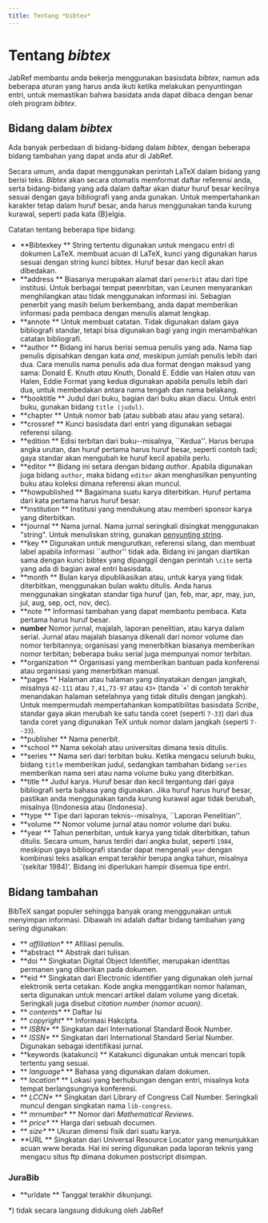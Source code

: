 ```yaml
---
title: Tentang *bibtex*
---
```


# Tentang *bibtex*

JabRef membantu anda bekerja menggunakan basisdata *bibtex*, namun ada beberapa aturan yang harus anda ikuti ketika melakukan penyuntingan entri, untuk memastikan bahwa basidata anda dapat dibaca dengan benar oleh program *bibtex*.

## Bidang dalam *bibtex*

Ada banyak perbedaan di bidang-bidang dalam *bibtex*, dengan beberapa bidang tambahan yang dapat anda atur di JabRef.

Secara umum, anda dapat menggunakan perintah LaTeX dalam bidang yang berisi teks. *Bibtex* akan secara otomatis memformat daftar referensi anda, serta bidang-bidang yang ada dalam daftar akan diatur huruf besar kecilnya sesuai dengan gaya bibliografi yang anda gunakan. Untuk mempertahankan karakter tetap dalam huruf besar, anda harus menggunakan tanda kurung kurawal, seperti pada kata {B}elgia.

Catatan tentang beberapa tipe bidang:

-   **Bibtexkey
    ** String tertentu digunakan untuk mengacu entri di dokumen LaTeX. membuat acuan di LaTeX, kunci yang digunakan harus sesuai dengan string kunci bibtex. Huruf besar dan kecil akan dibedakan.
-   **address
    ** Biasanya merupakan alamat dari `penerbit` atau dari tipe institusi. Untuk berbagai tempat peenrbitan, van Leunen menyarankan menghilangkan atau tidak menggunakan informasi ini. Sebagian penerbit yang masih belum berkembang, anda dapat memberikan informasi pada pembaca dengan menulis alamat lengkap.
-   **annote
    ** Untuk membuat catatan. Tidak digunakan dalam gaya bibliografi standar, tetapi bisa digunakan bagi yang ingin menambahkan catatan bibliografi.
-   **author
    ** Bidang ini harus berisi semua penulis yang ada. Nama tiap penulis dipisahkan dengan kata *and*, meskipun jumlah penulis lebih dari dua. Cara menulis nama penulis ada dua format dengan maksud yang sama:
    Donald E. Knuth *atau* Knuth, Donald E.
    Eddie van Halen *atau* van Halen, Eddie
    Format yang kedua digunakan apabila penulis lebih dari dua, untuk membedakan antara nama tengah dan nama belakang.
-   **booktitle
    ** Judul dari buku, bagian dari buku akan diacu. Untuk entri buku, gunakan bidang `title (judul)`.
-   **chapter
    ** Untuk nomor bab (atau subbab atau atau yang setara).
-   **crossref
    ** Kunci basisdata dari entri yang digunakan sebagai referensi silang.
-   **edition
    ** Edisi terbitan dari buku--misalnya, \`\`Kedua''. Harus berupa angka urutan, dan huruf pertama harus huruf besar, seperti contoh tadi; gaya standar akan mengubah ke huruf kecil apabila perlu.
-   **editor
    ** Bidang ini setara dengan bidang *author*. Apabila digunakan juga bidang `author`, maka bidang `editor` akan menghasilkan penyunting buku atau koleksi dimana referensi akan muncul.
-   **howpublished
    ** Bagaimana suatu karya diterbitkan. Huruf pertama dari kata pertama harus huruf besar.
-   **institution
    ** Institusi yang mendukung atau memberi sponsor karya yang diterbitkan.
-   **journal
    ** Nama jurnal. Nama jurnal seringkali disingkat menggunakan "string". Untuk menuliskan string, gunakan [penyunting string](StringEditorHelp.html).
-   **key
    ** Digunakan untuk mengurutkan, referensi silang, dan membuat label apabila informasi \`\`author'' tidak ada. Bidang ini jangan diartikan sama dengan kunci bibtex yang dipanggil dengan perintah `\cite` serta yang ada di bagian awal entri basisdata.
-   **month
    ** Bulan karya dipublikasikan atau, untuk karya yang tidak diterbitkan, menggunakan bulan waktu ditulis. Anda harus menggunakan singkatan standar tiga huruf (jan, feb, mar, apr, may, jun, jul, aug, sep, oct, nov, dec).
-   **note
    ** Informasi tambahan yang dapat membantu pembaca. Kata pertama harus huruf besar.
-   **number**
    Nomor jurnal, majalah, laporan penelitian, atau karya dalam serial. Jurnal atau majalah biasanya dikenali dari nomor volume dan nomor terbitannya; organisasi yang menerbitkan biasanya memberikan nomor terbitan; beberapa buku serial juga mempunyai nomor terbitan.
-   **organization
    ** Organisasi yang memberikan bantuan pada konferensi atau organisasi yang menerbitkan manual.
-   **pages
    ** Halaman atau halaman yang dinyatakan dengan jangkah, misalnya `42-111` atau `7,41,73-97` atau `43+` (tanda \``+`' di contoh terakhir menandakan halaman setelahnya yang tidak ditulis dengan jangkah). Untuk mempermudah mempertahankan kompatibilitas basisdata *Scribe*, standar gaya akan merubah ke satu tanda coret (seperti `7-33`) dari dua tanda coret yang digunakan TeX untuk nomor dalam jangkah (seperti `7--33`).
-   **publisher
    ** Nama penerbit.
-   **school
    ** Nama sekolah atau universitas dimana tesis ditulis.
-   **series
    ** Nama seri dari terbitan buku. Ketika mengacu seluruh buku, bidang `title` memberikan judul, sedangkan tambahan bidang `series` memberikan nama seri atau nama volume buku yang diterbitkan.
-   **title
    ** Judul karya. Huruf besar dan kecil tergantung dari gaya bibliografi serta bahasa yang digunakan. Jika huruf harus huruf besar, pastikan anda menggunakan tanda kurung kurawal agar tidak berubah, misalnya {I)ndonesia atau {Indonesia}.
-   **type
    ** Tipe dari laporan teknis--misalnya, \`\`Laporan Penelitian''.
-   **volume
    ** Nomor volume jurnal atau nomor volume dari buku.
-   **year
    ** Tahun penerbitan, untuk karya yang tidak diterbitkan, tahun ditulis. Secara umum, harus terdiri dari angka bulat, seperti `1984`, meskipun gaya bibliografi standar dapat mengenali `year` dengan kombinasi teks asalkan empat terakhir berupa angka tahun, misalnya \`(sekitar 1984)'. Bidang ini diperlukan hampir disemua tipe entri.

## Bidang tambahan

BibTeX sangat populer sehingga banyak orang menggunakan untuk menyimpan informasi. Dibawah ini adalah daftar bidang tambahan yang sering digunakan:

-   **<span style="font-weight: normal; font-style: italic;"> affiliation\*</span>
    ** Afiliasi penulis.
-   **abstract
    ** Abstrak dari tulisan.
-   **doi
    ** Singkatan Digital Object Identifier, merupakan identitas permanen yang diberikan pada dokumen.
-   **eid
    ** Singkatan dari Electronic identifier yang digunakan oleh jurnal elektronik serta cetakan. Kode angka menggantikan nomor halaman, serta digunakan untuk mencari artikel dalam volume yang dicetak. Seringkali juga disebut *citation number (nomor acuan)*.
-   **<span style="font-weight: normal; font-style: italic;"> contents\*</span>
    ** Daftar Isi
-   **<span style="font-weight: normal; font-style: italic;"> copyright\*</span>
    ** Informasi Hakcipta.
-   **<span style="font-weight: normal; font-style: italic;"> ISBN\*</span>
    ** Singkatan dari International Standard Book Number.
-   **<span style="font-weight: normal; font-style: italic;"> ISSN\*</span>
    ** Singkatan dari International Standard Serial Number. Digunakan sebagai identifikasi jurnal.
-   **keywords (katakunci)
    ** Katakunci digunakan untuk mencari topik tertentu yang sesuai.
-   **<span style="font-weight: normal; font-style: italic;"> language\*</span>
    ** Bahasa yang digunakan dalam dokumen.
-   **<span style="font-weight: normal; font-style: italic;"> location\*</span>
    ** Lokasi yang berhubungan dengan entri, misalnya kota tempat berlangsungnya konferensi.
-   **<span style="font-weight: normal; font-style: italic;"> LCCN\*</span>
    ** Singkatan dari Library of Congress Call Number. Seringkali muncul dengan singkatan nama `lib-congress`.
-   **<span style="font-weight: normal; font-style: italic;"> mrnumber\*</span>
    ** Nomor dari *Mathematical Reviews*.
-   **<span style="font-weight: normal; font-style: italic;"> price\*</span>
    ** Harga dari sebuah documen.
-   **<span style="font-weight: normal; font-style: italic;"> size\*</span>
    ** Ukuran dimensi fisik dari suatu karya.
-   **URL
    ** Singkatan dari Universal Resource Locator yang menunjukkan acuan www berada. Hal ini sering digunakan pada laporan teknis yang mengacu situs ftp dimana dokumen postscript disimpan.

### JuraBib

-   **urldate
    ** Tanggal terakhir dikunjungi.

\*) tidak secara langsung didukung oleh JabRef

